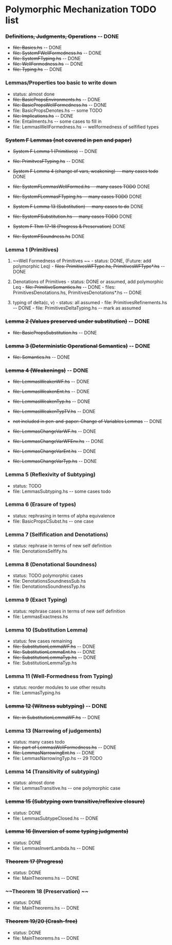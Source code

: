 # Polymorphic Mechanization TODO list

### ~~Definitions, Judgments, Operations~~ -- DONE
  - ~~file: Basics.hs~~ -- DONE
  - ~~file: SystemFWellFormedness.hs~~ -- DONE
  - ~~file: SystemFTyping.hs~~ -- DONE
  - ~~file: WellFormedness.hs~~ -- DONE
  - ~~file: Typing.hs~~ -- DONE

### Lemmas/Properties too basic to write down
  - status: almost done
  - ~~file: BasicPropsEnvironments.hs~~ -- DONE
  - ~~file: BasicPropsWellFormedness.hs~~ -- DONE
  - file: BasicPropsDenotes.hs -- some TODO
  - ~~file: Implications.hs~~ -- DONE
  - file: Entailments.hs -- some cases to fill in
  - file: LemmasWellFormedness.hs -- wellformedness of selfified types 

### ~~System F Lemmas (not covered in pen and paper)~~
  - ~~System F Lemma 1 (Primitives)~~  -- DONE
  - ~~file: PrimitvesFTyping.hs~~ -- DONE

  - ~~System F Lemma 4 (change of vars, weakening) -- many cases todo~~ DONE
  - ~~file: SystemFLemmasWellFormed.hs -- many cases TODO~~ DONE
  - ~~file: SystemFLemmasFTyping.hs -- many cases TODO~~ DONE

  - ~~System F Lemma 13 (Substitution) -- many cases to do~~ DONE
  - ~~file: SystemFSubstitution.hs -- many cases TODO~~ DONE

  - ~~System F Thm 17-18 (Progress & Preservation)~~ DONE
  - ~~file: SystemFSoundness.hs~~ DONE

### Lemma 1 (Primitives)
  1. ~~Well Formedness of Primitives ~~
    - status: DONE, (Future: add polymorphic Leq)
    - ~~files: PrimitivesWFType.hs, PrimitivesWFType*.hs~~ -- DONE 

  2. Denotations of Primitives
    - status: DONE or assumed, add polymorphic Leq
    - ~~file: PrimitiveSemantics.hs~~ -- DONE
    - files: PrimitivesDenotations.hs, PrimitivesDenotations*.hs -- DONE

  3. typing of delta(c, v)
    - status: all assumed
    - file: PrimitivesRefinements.hs -- DONE
    - file: PrimitivesDeltaTyping.hs -- mark as assumed

### ~~Lemma 2 (Values preserved under substitution)~~ -- DONE
  - ~~file: BasicPropsSubstitution.hs~~ -- DONE

### ~~Lemma 3 (Deterministic Operational Semantics)~~ -- DONE
  - ~~file: Semantics.hs~~ -- DONE

### ~~Lemma 4 (Weakenings)~~ -- DONE
  - ~~file: LemmasWeakenWF.hs~~ -- DONE
  - ~~file: LemmasWeakenEnt.hs~~ -- DONE
  - ~~file: LemmasWeakenTyp.hs~~ -- DONE
  - ~~file: LemmasWeakenTypTV.hs~~ -- DONE

  - ~~not included in pen-and-paper: Change of Variables Lemmas~~ -- DONE
  - ~~file: LemmasChangeVarWF.hs~~ -- DONE
  - ~~file: LemmasChangeVarWFEnv.hs~~ -- DONE
  - ~~file: LemmasChangeVarEnt.hs~~ -- DONE
  - ~~file: LemmasChangeVarTyp.hs~~ -- DONE

### Lemma 5 (Reflexivity of Subtyping)
  - status: TODO
  - file: LemmasSubtyping.hs -- some cases todo

### Lemma 6 (Erasure of types)
  - status: rephrasing in terms of alpha equivalence
  - file: BasicPropsCSubst.hs -- one case

### Lemma 7 (Selfification and Denotations)
  - status: rephrase in terms of new self definition
  - file: DenotationsSelfify.hs 

### Lemma 8 (Denotational Soundness)
  - status: TODO polymorphic cases
  - file: DenotationsSoundnessSub.hs
  - file: DenotationsSoundnessTyp.hs

### Lemma 9 (Exact Typing)
  - status: rephrase cases in terms of new self definition
  - file: LemmasExactness.hs 

### Lemma 10 (Substitution Lemma)
  - status: few cases remaining
  - ~~file: SubstitutionLemmaWF.hs~~ -- DONE
  - ~~file: SubstitutionLemmaEnt.hs~~ -- DONE
  - ~~file: SubstitutionLemmaTyp.hs~~ -- DONE
  - file: SubstitutionLemmaTyp.hs

### Lemma 11 (Well-Formedness from Typing)
  - status: reorder modules to use other results
  - file: LemmasTyping.hs

### ~~Lemma 12 (Witness subtyping)~~ -- DONE
  - ~~file: in SubstitutionLemmaWF.hs~~ -- DONE

### Lemma 13 (Narrowing of judgements)
  - status: many cases todo
  - ~~file: part of LemmasWellFormedness.hs~~ -- DONE
  - ~~file: LemmasNarrowingEnt.hs~~ -- DONE
  - file: LemmasNarrowingTyp.hs -- 29 TODO

### Lemma 14 (Transitivity of subtyping) 
  - status: almost done
  - file: LemmasTransitive.hs -- one polymorphic case

### ~~Lemma 15 (Subtyping own transitive/reflexive closure)~~
  - status: DONE
  - file: LemmasSubtypeClosed.hs -- DONE

### ~~Lemma 16 (Inversion of some typing judgments)~~
  - status:  DONE
  - file: LemmasInvertLambda.hs -- DONE

### ~~Theorem 17 (Progress)~~	
  - status: DONE
  - file: MainTheorems.hs  --  DONE

### ~~Theorem 18 (Preservation)	~~
  - status: DONE
  - file: MainTheorems.hs	 -- DONE

### ~~Theorem 19/20 (Crash-free)~~
  - status: DONE
  - file: MainTheorems.hs	 -- DONE
